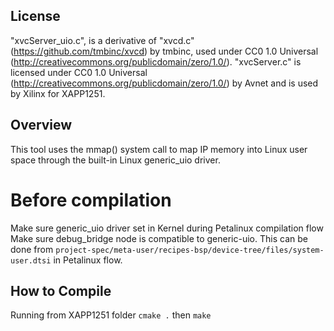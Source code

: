 ## License
"xvcServer_uio.c", is a derivative of "xvcd.c" (https://github.com/tmbinc/xvcd) 
by tmbinc, used under CC0 1.0 Universal (http://creativecommons.org/publicdomain/zero/1.0/). 
"xvcServer.c" is licensed under CC0 1.0 Universal (http://creativecommons.org/publicdomain/zero/1.0/) 
by Avnet and is used by Xilinx for XAPP1251.

## Overview
This tool uses the mmap() system call to map IP memory into Linux user space through the built-in Linux generic_uio driver.

# Before compilation
Make sure generic_uio driver set in Kernel during Petalinux compilation flow
Make sure debug_bridge node is compatible to generic-uio. This can be done from `project-spec/meta-user/recipes-bsp/device-tree/files/system-user.dtsi` in Petalinux flow. 

## How to Compile
Running from XAPP1251 folder
`cmake .` then `make`

